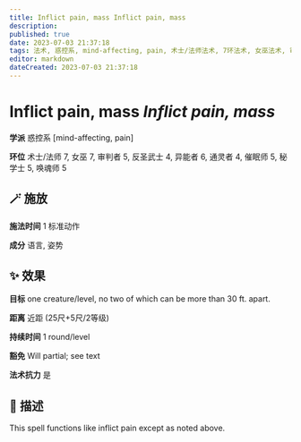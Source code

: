 ```yaml
---
title: Inflict pain, mass Inflict pain, mass
description: 
published: true
date: 2023-07-03 21:37:18
tags: 法术, 惑控系, mind-affecting, pain, 术士/法师法术, 7环法术, 女巫法术, 审判者法术, 5环法术, 反圣武士法术, 4环法术, 异能者法术, 6环法术, 通灵者法术, 催眠师法术, 秘学士法术, 唤魂师法术
editor: markdown
dateCreated: 2023-07-03 21:37:18
---
```


# **Inflict pain, mass** *Inflict pain, mass*

**学派** 惑控系 \[mind-affecting, pain\] 

**环位** 术士/法师 7, 女巫 7, 审判者 5, 反圣武士 4, 异能者 6, 通灵者 4, 催眠师 5, 秘学士 5, 唤魂师 5

## 🪄 施放

**施法时间** 1 标准动作

**成分** 语言, 姿势

## ✨ 效果 

**目标** one creature/level, no two of which can be more than 30 ft. apart. 

**距离** 近距 (25尺+5尺/2等级)  

**持续时间** 1 round/level 

**豁免** Will partial; see text

**法术抗力** 是

## 📖 描述

This spell functions like inflict pain except as noted above.
    